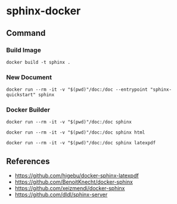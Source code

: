 # sphinx-docker

## Command

### Build Image

`docker build -t sphinx .`

### New Document

`docker run --rm -it -v "$(pwd)"/doc:/doc --entrypoint "sphinx-quickstart" sphinx`

### Docker Builder

`docker run --rm -it -v "$(pwd)"/doc:/doc sphinx`

`docker run --rm -it -v "$(pwd)"/doc:/doc sphinx html`

`docker run --rm -it -v "$(pwd)"/doc:/doc sphinx latexpdf`

## References

- https://github.com/higebu/docker-sphinx-latexpdf
- https://github.com/BenoitKnecht/docker-sphinx
- https://github.com/xeizmendi/docker-sphinx
- https://github.com/dldl/sphinx-server
